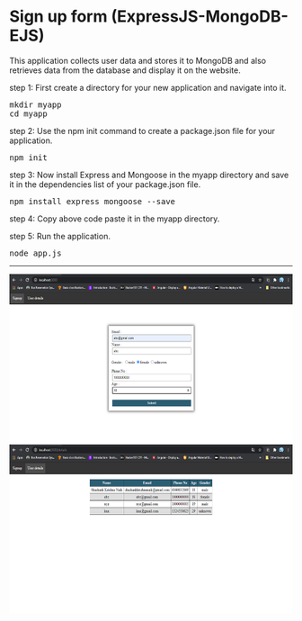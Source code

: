 # Sign up form (ExpressJS-MongoDB-EJS)
This application collects user data and stores it to MongoDB and also  retrieves data from the database and display it on the website.

step 1: First create a directory for your new application and navigate into it.

<pre>
mkdir myapp
cd myapp
</pre>

step 2: Use the npm init command to create a package.json file for your application.

<pre>
npm init
</pre>

step 3: Now install Express and Mongoose in the myapp directory and save it in the dependencies list of your package.json file.

<pre>
npm install express mongoose --save
</pre>

step 4: Copy above code paste it in the myapp directory.

step 5: Run the application.

<pre>
node app.js
</pre>

<hr>

<img src="./screenshots/Screenshot1.png" alt="Loading..." width="600" height="300">

<img src="./screenshots/Screenshot2.png" alt="Loading..." width="600" height="300">
